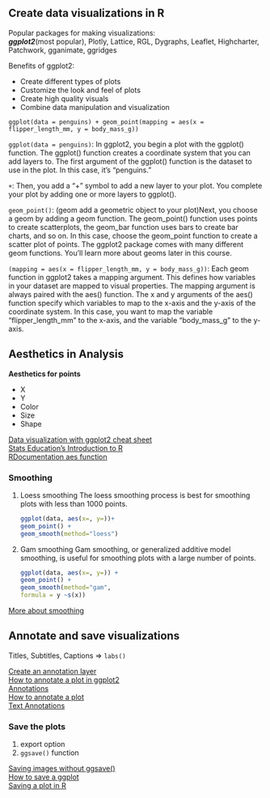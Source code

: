 ## Create data visualizations in R
Popular packages for making visualizations:  
***ggplot2***(most popular), Plotly, Lattice, RGL, Dygraphs, Leaflet, Highcharter, Patchwork, gganimate, ggridges

Benefits of ggplot2:  
- Create different types of plots
- Customize the look and feel of plots
- Create high quality visuals
- Combine data manipulation and visualization

`ggplot(data = penguins) + geom_point(mapping = aes(x = flipper_length_mm, y = body_mass_g))`

`ggplot(data = penguins)`: In ggplot2, you begin a plot with the ggplot() function. The ggplot() function creates a coordinate system that you can add layers to. The first argument of the ggplot() function is the dataset to use in the plot. In this case, it’s “penguins.”

`+`: Then, you add a “+” symbol to add a new layer to your plot. You complete your plot by adding one or more layers to ggplot().

`geom_point()`: (geom add a geometric object to your plot)Next, you choose a geom by adding a geom function. The geom_point() function uses points to create scatterplots, the geom_bar function uses bars to create bar charts, and so on. In this case, choose the geom_point function to create a scatter plot of points. The ggplot2 package comes with many different geom functions. You’ll learn more about geoms later in this course.

`(mapping = aes(x = flipper_length_mm, y = body_mass_g))`: Each geom function in ggplot2 takes a mapping argument. This defines how variables in your dataset are mapped to visual properties. The mapping argument is always paired with the aes() function. The x and y arguments of the aes() function specify which variables to map to the x-axis and the y-axis of the coordinate system. In this case, you want to map the variable “flipper_length_mm” to the x-axis, and the variable “body_mass_g” to the y-axis. 
## Aesthetics in Analysis
**Aesthetics for points**  
- X
- Y
- Color
- Size
- Shape

[Data visualization with ggplot2 cheat sheet](https://ggplot2.tidyverse.org/)  
[Stats Education’s Introduction to R](http://statseducation.com/Introduction-to-R/modules/graphics/aesthetics/)  
[RDocumentation aes function](https://www.rdocumentation.org/packages/ggplot2/versions/3.3.3/topics/aes)

### Smoothing
1. Loess smoothing
    The loess smoothing process is best for smoothing 
plots with less than 1000 points.  
    ```R
    ggplot(data, aes(x=, y=))+ 
    geom_point() +       
    geom_smooth(method="loess")
    ```

2. Gam smoothing
    Gam smoothing, or generalized additive model 
smoothing, is useful for smoothing plots with a large
number of points.   
    ```R
    ggplot(data, aes(x=, y=)) + 
    geom_point() +        
    geom_smooth(method="gam", 
    formula = y ~s(x))
    ```
[More about smoothing](http://statseducation.com/Introduction-to-R/modules/graphics/smoothing/)
## Annotate and save visualizations
Titles, Subtitles, Captions => `labs()`

[Create an annotation layer](https://ggplot2.tidyverse.org/reference/annotate.html)  
[How to annotate a plot in ggplot2](https://www.r-graph-gallery.com/233-add-annotations-on-ggplot2-chart.html)  
[Annotations](https://ggplot2-book.org/annotations.html)  
[How to annotate a plot](https://www.r-bloggers.com/2017/02/how-to-annotate-a-plot-in-ggplot2/)  
[Text Annotations](https://viz-ggplot2.rsquaredacademy.com/textann.html)  
### Save the plots
1. export option
2. `ggsave()` function

[Saving images without ggsave()](https://ggplot2.tidyverse.org/reference/ggsave.html#saving-images-without-ggsave-)  
[How to save a ggplot](https://www.datanovia.com/en/blog/how-to-save-a-ggplot/)  
[Saving a plot in R](https://www.datamentor.io/r-programming/saving-plot/)  